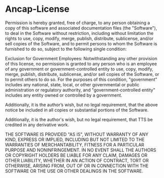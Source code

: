 # Ancap-License

Permission is hereby granted, free of charge, to any person obtaining a copy of this software and associated documentation files (the "Software"), to deal in the Software without restriction, including without limitation the rights to use, copy, modify, merge, publish, distribute, sublicense, and/or sell copies of the Software, and to permit persons to whom the Software is furnished to do so, subject to the following single condition:

Exclusion for Government Employees: Notwithstanding any other provision of this license, no permission is granted to any person who is an employee of any government or government-controlled entity to use, copy, modify, merge, publish, distribute, sublicense, and/or sell copies of the Software, or to permit others to do so. For the purposes of this condition, "government" includes any national, state, local, or other governmental or public administration or regulatory authority, and "government-controlled entity" includes any entity owned or controlled by a government.

Additionally, it is the author’s wish, but no legal requirement, that the above notice be included in all copies or substantial portions of the Software.

Additionally, it is the author's wish, but no legal requirement, that TTS be credited in any derivative work.

THE SOFTWARE IS PROVIDED "AS IS", WITHOUT WARRANTY OF ANY KIND, EXPRESS OR IMPLIED, INCLUDING BUT NOT LIMITED TO THE WARRANTIES OF MERCHANTABILITY, FITNESS FOR A PARTICULAR PURPOSE AND NONINFRINGEMENT. IN NO EVENT SHALL THE AUTHORS OR COPYRIGHT HOLDERS BE LIABLE FOR ANY CLAIM, DAMAGES OR OTHER LIABILITY, WHETHER IN AN ACTION OF CONTRACT, TORT OR OTHERWISE, ARISING FROM, OUT OF OR IN CONNECTION WITH THE SOFTWARE OR THE USE OR OTHER DEALINGS IN THE SOFTWARE.
